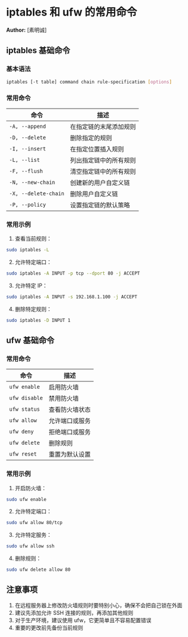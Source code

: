 # iptables 和 ufw 的常用命令

**Author:** [素明诚]

## iptables 基础命令

### 基本语法

```bash
iptables [-t table] command chain rule-specification [options]
```

### 常用命令

| 命令                 | 描述                   |
| -------------------- | ---------------------- |
| `-A, --append`       | 在指定链的末尾添加规则 |
| `-D, --delete`       | 删除指定的规则         |
| `-I, --insert`       | 在指定位置插入规则     |
| `-L, --list`         | 列出指定链中的所有规则 |
| `-F, --flush`        | 清空指定链中的所有规则 |
| `-N, --new-chain`    | 创建新的用户自定义链   |
| `-X, --delete-chain` | 删除用户自定义链       |
| `-P, --policy`       | 设置指定链的默认策略   |

### 常用示例

1. 查看当前规则：

```bash
sudo iptables -L
```

2. 允许特定端口：

```bash
sudo iptables -A INPUT -p tcp --dport 80 -j ACCEPT
```

3. 允许特定 IP：

```bash
sudo iptables -A INPUT -s 192.168.1.100 -j ACCEPT
```

4. 删除特定规则：

```bash
sudo iptables -D INPUT 1
```

## ufw 基础命令

### 常用命令

| 命令          | 描述           |
| ------------- | -------------- |
| `ufw enable`  | 启用防火墙     |
| `ufw disable` | 禁用防火墙     |
| `ufw status`  | 查看防火墙状态 |
| `ufw allow`   | 允许端口或服务 |
| `ufw deny`    | 拒绝端口或服务 |
| `ufw delete`  | 删除规则       |
| `ufw reset`   | 重置为默认设置 |

### 常用示例

1. 开启防火墙：

```bash
sudo ufw enable
```

2. 允许特定端口：

```bash
sudo ufw allow 80/tcp
```

3. 允许特定服务：

```bash
sudo ufw allow ssh
```

4. 删除规则：

```bash
sudo ufw delete allow 80
```

## 注意事项

1. 在远程服务器上修改防火墙规则时要特别小心，确保不会把自己锁在外面
2. 建议先添加允许 SSH 连接的规则，再添加其他规则
3. 对于生产环境，建议使用 ufw，它更简单且不容易配置错误
4. 重要的更改前先备份当前规则
